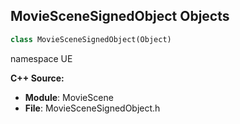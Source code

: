 ## MovieSceneSignedObject Objects

```python
class MovieSceneSignedObject(Object)
```

namespace UE

**C++ Source:**

- **Module**: MovieScene
- **File**: MovieSceneSignedObject.h

<a id="unreal.MovieSceneSection"></a>